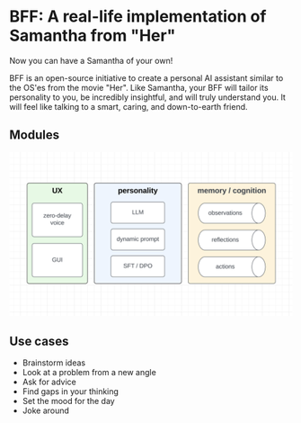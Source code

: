 # BFF: A real-life implementation of Samantha from "Her"

Now you can have a Samantha of your own! 

BFF is an open-source initiative to create a personal AI assistant similar to the OS'es from the movie "Her". Like Samantha, your BFF will tailor its personality to you, be incredibly insightful, and will truly understand you. It will feel like talking to a smart, caring, and down-to-earth friend.

## Modules

![BFF modules](/images/bff-modules.png "BFF modules")

## Use cases
- Brainstorm ideas
- Look at a problem from a new angle
- Ask for advice
- Find gaps in your thinking
- Set the mood for the day
- Joke around

